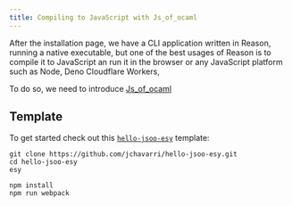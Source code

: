 ```yaml
---
title: Compiling to JavaScript with Js_of_ocaml
---
```


<!-- Rewrite this because jsoo and node? deno? workers?
not entirely sure if it applies -->
<!-- There should be a more humble intro -->
After the installation page, we have a CLI application written in Reason, running a native executable, but one of the best usages of Reason is to compile it to JavaScript an run it in the browser or any JavaScript platform such as Node, Deno Cloudflare Workers,

To do so, we need to introduce [Js_of_ocaml](https://ocsigen.org/js_of_ocaml/3.7.0/manual/overview)

<!-- Write a small intro for jsoo -->
<!-- ## Js_of_ocaml -->

## Template

To get started check out this [`hello-jsoo-esy`](https://github.com/jchavarri/hello-jsoo-esy) template:

```
git clone https://github.com/jchavarri/hello-jsoo-esy.git
cd hello-jsoo-esy
esy

npm install
npm run webpack
```

